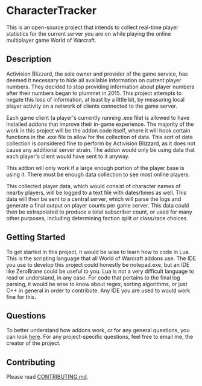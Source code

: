 # CharacterTracker

This is an open-source project that intends to collect real-time player statistics for the current server you are on while playing the online multiplayer game World of Warcraft.

## Description

Activision Blizzard, the sole owner and provider of the game service, has deemed it necessary to hide all available information on current player numbers. They decided to stop providing information about player numbers after their numbers began to plummet in 2015. This project attempts to negate this loss of information, at least by a little bit, by measuring local player activity on a network of clients connected to the game server.

Each game client (a player's currently running .exe file) is allowed to have installed addons that improve their in-game experience. The majority of the work in this project will be the addon code itself, where it will hook certain functions in the .exe file to allow for the collection of data. This sort of data collection is considered fine to perform by Activision Blizzard, as it does not cause any additional server strain. The addon would only be using data that each player's client would have sent to it anyway.

This addon will only work if a large enough portion of the player base is using it. There must be enough data collection to see most online players.

This collected player data, which would consist of character names of nearby players, will be logged to a text file with dates/times as well. This data will then be sent to a central server, which will parse the logs and generate a final output on player counts per game server. This data could then be extrapolated to produce a total subscriber count, or used for many other purposes, including determining faction split or class/race choices.

## Getting Started

To get started in this project, it would be wise to learn how to code in Lua. This is the scripting language that all World of Warcraft addons use. The IDE you use to develop this project could honestly be notepad.exe, but an IDE like ZeroBrane could be useful to you. Lua is not a very difficult language to read or understand, in any case. For code that pertains to the final log parsing, it would be wise to know about regex, sorting algorithms, or just C++ in general in order to contribute. Any IDE you are used to would work fine for this.

## Questions

To better understand how addons work, or for any general questions, you can look [here](https://wowwiki.fandom.com/wiki/WoW_AddOn). For any project-specific questions, feel free to email me, the creator of the project.

## Contributing

Please read [CONTRIBUTING.md](https://github.com/paytonrog/CharacterTracker/blob/master/CONTRIBUTING.MD).